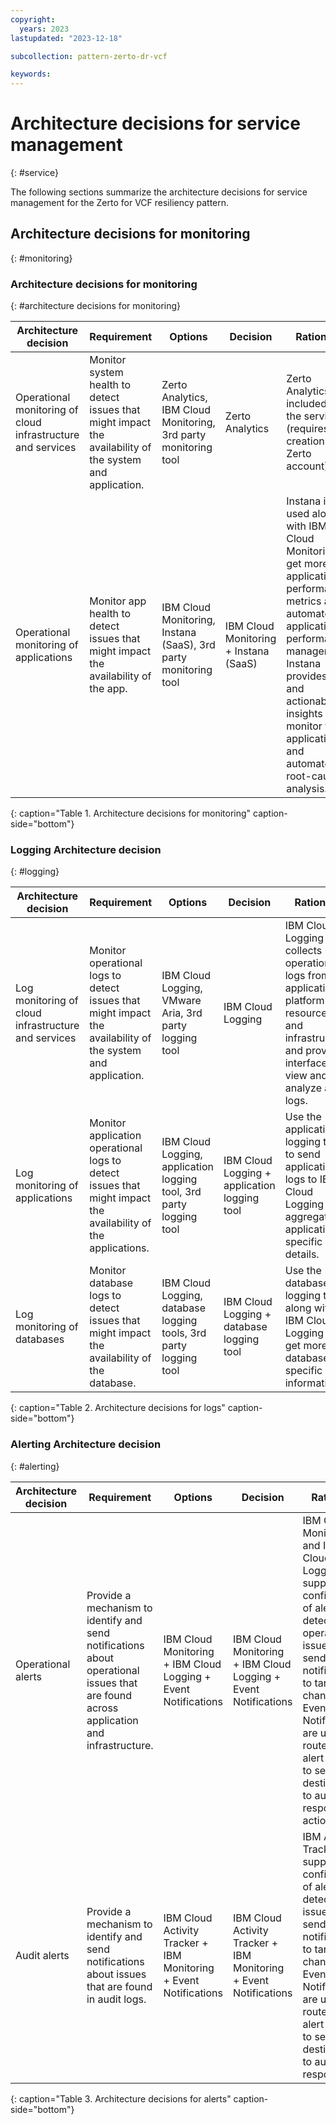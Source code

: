 ```yaml
---
copyright:
  years: 2023
lastupdated: "2023-12-18"

subcollection: pattern-zerto-dr-vcf

keywords:
---
```

# Architecture decisions for service management
{: #service}

The following sections summarize the architecture decisions for service management for the Zerto for VCF resiliency pattern.

## Architecture decisions for monitoring
{: #monitoring}

### Architecture decisions for monitoring
{: #architecture decisions for monitoring}

| **Architecture decision**                                                    | **Requirement**                                                                                    | **Options**                                                | **Decision**                    | **Rationale**                                                                                                                                                                                                                                      |
| ---------------------------------------------------------------------------------- | -------------------------------------------------------------------------------------------------------- | ---------------------------------------------------------------- | ------------------------------------- | -------------------------------------------------------------------------------------------------------------------------------------------------------------------------------------------------------------------------------------------------------- |
| Operational monitoring of cloud infrastructure and services                        | Monitor system health to detect issues that might impact the availability of the system and application. | Zerto Analytics, IBM Cloud Monitoring, 3rd party monitoring tool | Zerto Analytics                       | Zerto Analytics is included in the service (requires the creation of a Zerto account).                                                                                                                                                                   |
| Operational monitoring of applications                                             | Monitor app health to detect issues that might impact the availability of the app.                       | IBM Cloud Monitoring, Instana (SaaS), 3rd party monitoring tool  | IBM Cloud Monitoring + Instana (SaaS) | Instana is used along with IBM Cloud Monitoring to get more application performance metrics and automate application performance management. Instana provides data and actionable insights to monitor the applications and automate root-cause analysis. |
{: caption="Table 1. Architecture decisions for monitoring" caption-side="bottom"}

### Logging Architecture decision
{: #logging}

| **Architecture decision**                                              | **Requirement**                                                                                         | **Options**                                                   | **Decision**                           | **Rationale**                                                                                                                                         |
| ---------------------------------------------------------------------------- | ------------------------------------------------------------------------------------------------------------- | ------------------------------------------------------------------- | -------------------------------------------- | ----------------------------------------------------------------------------------------------------------------------------------------------------------- |
| Log monitoring of cloud infrastructure and services                          | Monitor operational logs to detect issues that might impact the availability of the system and application.   | IBM Cloud Logging, VMware Aria, 3rd party logging tool              | IBM Cloud Logging                            | IBM Cloud Logging collects operational logs from applications, platform resources, and infrastructure and provides interfaces to view and analyze all logs. |
| Log monitoring of applications                                               | Monitor application operational logs to detect issues that might impact the availability of the applications. | IBM Cloud Logging, application logging tool, 3rd party logging tool | IBM Cloud Logging + application logging tool | Use the application logging tool to send application logs to IBM Cloud Logging and aggregate application-specific log details.                              |
| Log monitoring of databases                                                  | Monitor database logs to detect issues that might impact the availability of the database.                    | IBM Cloud Logging, database logging tools, 3rd party logging tool   | IBM Cloud Logging + database logging tool    | Use the database logging tools along with IBM Cloud Logging to get more database specific log information.                                                  |
{: caption="Table 2. Architecture decisions for logs" caption-side="bottom"}

### Alerting Architecture decision
{: #alerting}

| **Architecture decision**                                                | **Requirement**                                                                                                                 | **Options**                                                 | **Decision**                                                | **Rationale**                                                                                                                                                                                                                                                   |
| ------------------------------------------------------------------------------ | ------------------------------------------------------------------------------------------------------------------------------------- | ----------------------------------------------------------------- | ----------------------------------------------------------------- | --------------------------------------------------------------------------------------------------------------------------------------------------------------------------------------------------------------------------------------------------------------------- |
| Operational alerts                                                             | Provide a mechanism to identify and send notifications about operational issues that are found across application and infrastructure. | IBM Cloud Monitoring + IBM Cloud Logging + Event Notifications    | IBM Cloud Monitoring + IBM Cloud Logging + Event Notifications    | IBM Cloud Monitoring and IBM Cloud Logging support the configuration of alerts to detect operational issues and send notifications to targeted channels. Event Notifications are used to route the alert events to service destinations to automate response actions. |
| Audit alerts                                                                   | Provide a mechanism to identify and send notifications about issues that are found in audit logs.                                     | IBM Cloud Activity Tracker + IBM Monitoring + Event Notifications | IBM Cloud Activity Tracker + IBM Monitoring + Event Notifications | IBM Activity Tracker supports the configuration of alerts to detect audit issues and send notifications to targeted channels. Event Notifications are used to route the alert events to service destinations to automate response a                                   |
{: caption="Table 3. Architecture decisions for alerts" caption-side="bottom"}
